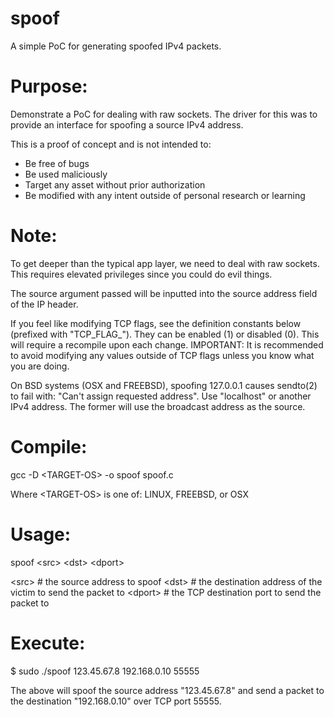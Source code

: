 # spoof

A simple PoC for generating spoofed IPv4 packets.

Purpose:
========

Demonstrate a PoC for dealing with raw sockets. The driver for this was to 
provide an interface for spoofing a source IPv4 address.

This is a proof of concept and is not intended to:
- Be free of bugs
- Be used maliciously
- Target any asset without prior authorization
- Be modified with any intent outside of personal research or learning
	
Note:
=====

To get deeper than the typical app layer, we need to deal with raw sockets. 
This requires elevated privileges since you could do evil things. 

The source argument passed will be inputted into the source address field 
of the IP header. 

If you feel like modifying TCP flags, see the definition constants below 
(prefixed with "TCP_FLAG_"). They can be enabled (1) or disabled (0). This 
will require a recompile upon each change. IMPORTANT: It is recommended to 
avoid modifying any values outside of TCP flags unless you know what you 
are doing.

On BSD systems (OSX and FREEBSD), spoofing 127.0.0.1 causes sendto(2) to 
fail with: "Can't assign requested address". Use "localhost" or another 
IPv4 address. The former will use the broadcast address as the source.

Compile:
========

gcc -D \<TARGET-OS\> -o spoof spoof.c

Where \<TARGET-OS\> is one of: LINUX, FREEBSD, or OSX

Usage:
======

spoof \<src\> \<dst\> \<dport\>

\<src\>	\# the source address to spoof
\<dst\>	\# the destination address of the victim to send the packet to
\<dport\> \# the TCP destination port to send the packet to

Execute:
========

$ sudo ./spoof 123.45.67.8 192.168.0.10 55555

The above will spoof the source address "123.45.67.8" and send a packet 
to the destination "192.168.0.10" over TCP port 55555.
		
